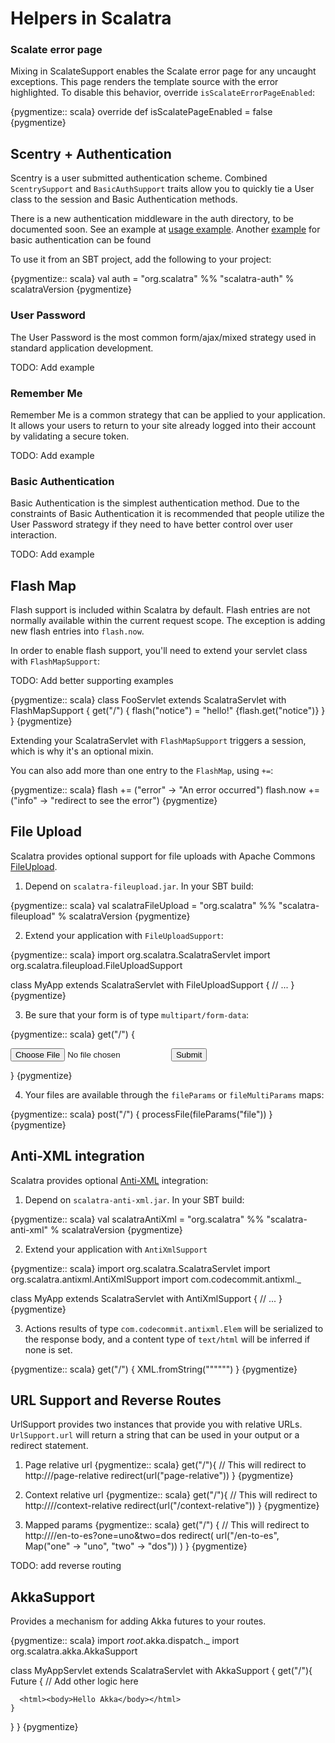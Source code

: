 Helpers in Scalatra
===================

### Scalate error page

Mixing in ScalateSupport enables the Scalate error page for any uncaught
exceptions.  This page renders the template source with the error highlighted.
To disable this behavior, override `isScalateErrorPageEnabled`:

{pygmentize:: scala}
override def isScalatePageEnabled = false
{pygmentize}

Scentry + Authentication
------------------------

Scentry is a user submitted authentication scheme. Combined 
`ScentrySupport` and `BasicAuthSupport` traits allow you to quickly tie a
User class to the session and Basic Authentication methods.

There is a new authentication middleware in the auth directory, to be 
documented soon.  See an example at 
[usage example](http://gist.github.com/660701).
Another [example](https://gist.github.com/732347) for basic authentication 
can be found

To use it from an SBT project, add the following to your project:

{pygmentize:: scala}
val auth = "org.scalatra" %% "scalatra-auth" % scalatraVersion
{pygmentize}

### User Password

The User Password is the most common form/ajax/mixed strategy used in 
standard application development. 

TODO: Add example

### Remember Me

Remember Me is a common strategy that can be applied to your application.
It allows your users to return to your site already logged into their 
account by validating a secure token.


TODO: Add example

### Basic Authentication

Basic Authentication is the simplest authentication method. Due to the 
constraints of Basic Authentication it is recommended that people utilize
the User Password strategy if they need to have better control over user
interaction.

TODO: Add example




Flash Map
---------

Flash support is included within Scalatra by default. Flash entries are not
normally available within the current request scope. The exception is adding
new flash entries into `flash.now`.

In order to enable flash support, you'll need to extend your servlet class
with `FlashMapSupport`:

TODO: Add better supporting examples

{pygmentize:: scala}
class FooServlet extends ScalatraServlet with FlashMapSupport {
  get("/") {
    flash("notice") = "hello!"
    <html><body>{flash.get("notice")}</body></html>
  }
}
{pygmentize}

Extending your ScalatraServlet with `FlashMapSupport` triggers a session, 
which is why it's an optional mixin. 

You can also add more than one entry to the `FlashMap`, using `+=`:

{pygmentize:: scala}
flash += ("error" -> "An error occurred")
flash.now += ("info" -> "redirect to see the error")
{pygmentize}

File Upload
-----------

Scalatra provides optional support for file uploads with Apache Commons 
[FileUpload](http://commons.apache.org/fileupload/).

1. Depend on `scalatra-fileupload.jar`.  In your SBT build:

{pygmentize:: scala}
val scalatraFileUpload = "org.scalatra" %% "scalatra-fileupload" % scalatraVersion
{pygmentize}

2. Extend your application with `FileUploadSupport`:

{pygmentize:: scala}
import org.scalatra.ScalatraServlet
import org.scalatra.fileupload.FileUploadSupport

class MyApp extends ScalatraServlet with FileUploadSupport {
  // ...
}
{pygmentize}

3. Be sure that your form is of type `multipart/form-data`:

{pygmentize:: scala}
get("/") {
  <form method="post" enctype="multipart/form-data">
    <input type="file" name="foo" />
    <input type="submit" />
  </form>
}
{pygmentize}

4. Your files are available through the `fileParams` or `fileMultiParams` maps:

{pygmentize:: scala}
post("/") {
  processFile(fileParams("file"))
}
{pygmentize}

Anti-XML integration
--------------------

Scalatra provides optional [Anti-XML](http://anti-xml.org/) integration:

1. Depend on `scalatra-anti-xml.jar`.  In your SBT build:

{pygmentize:: scala}
val scalatraAntiXml = "org.scalatra" %% "scalatra-anti-xml" % scalatraVersion
{pygmentize}

2. Extend your application with `AntiXmlSupport`

{pygmentize:: scala}
import org.scalatra.ScalatraServlet
import org.scalatra.antixml.AntiXmlSupport
import com.codecommit.antixml._

class MyApp extends ScalatraServlet with AntiXmlSupport {
  // ...
}
{pygmentize}

3. Actions results of type `com.codecommit.antixml.Elem` will be serialized
to the response body, and a content type of `text/html` will be inferred if
none is set.

{pygmentize:: scala}
get("/") {
  XML.fromString("""<foo bar="baz"></foo>""")
}
{pygmentize}

URL Support and Reverse Routes
------------------------------

UrlSupport provides two instances that provide you with relative URLs. 
`UrlSupport.url` will return a string that can be used in your output or a 
redirect statement.

1. Page relative url
{pygmentize:: scala}
get("/"){
  // This will redirect to http://<host>/page-relative
  redirect(url("page-relative")) 
}
{pygmentize}

2. Context relative url
{pygmentize:: scala}
get("/"){
  // This will redirect to http://<host>/<context>/context-relative
  redirect(url("/context-relative")) 
}
{pygmentize}

3. Mapped params
{pygmentize:: scala}
get("/") {
  // This will redirect to http://<host>/<context>/en-to-es?one=uno&two=dos
  redirect( url("/en-to-es", Map("one" -> "uno", "two" -> "dos")) )
}
{pygmentize}

TODO: add reverse routing

AkkaSupport
---------------------------------------------

Provides a mechanism for adding Akka futures to your routes.

{pygmentize:: scala}
import _root_.akka.dispatch._
import org.scalatra.akka.AkkaSupport

class MyAppServlet extends ScalatraServlet with AkkaSupport {
  get("/"){
    Future {
      // Add other logic here
      
      <html><body>Hello Akka</body></html>
    }		
  }
}
{pygmentize}

